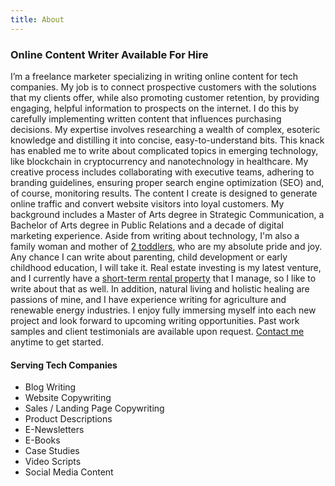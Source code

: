 ```yaml
---
title: About
---
```

### Online Content Writer Available For Hire

I’m a freelance marketer specializing in writing online content for tech companies. My job is to connect prospective customers with the solutions that my clients offer, while also promoting customer retention, by providing engaging, helpful information to prospects on the internet. I do this by carefully implementing written content that influences purchasing decisions. My expertise involves researching a wealth of complex, esoteric knowledge and distilling it into concise, easy-to-understand bits. This knack has enabled me to write about complicated topics in emerging technology, like blockchain in cryptocurrency and nanotechnology in healthcare. My creative process includes collaborating with executive teams, adhering to branding guidelines, ensuring proper search engine optimization (SEO) and, of course, monitoring results. The content I create is designed to generate online traffic and convert website visitors into loyal customers. My background includes a Master of Arts degree in Strategic Communication, a Bachelor of Arts degree in Public Relations and a decade of digital marketing experience. Aside from writing about technology, I'm also a family woman and mother of [2 toddlers](https://www.instagram.com/lexandruby/), who are my absolute pride and joy. Any chance I can write about parenting, child development or early childhood education, I will take it. Real estate investing is my latest venture, and I currently have a [short-term rental property](http://marconirental.com/) that I manage, so I like to write about that as well. In addition, natural living and holistic healing are passions of mine, and I have experience writing for agriculture and renewable energy industries. I enjoy fully immersing myself into each new project and look forward to upcoming writing opportunities. Past work samples and client testimonials are available upon request. [Contact me](https://alyssaleverenz.com/contact/) anytime to get started. 

#### Serving Tech Companies 

* Blog Writing
* Website Copywriting
* Sales / Landing Page Copywriting
* Product Descriptions
* E-Newsletters
* E-Books
* Case Studies
* Video Scripts
* Social Media Content
